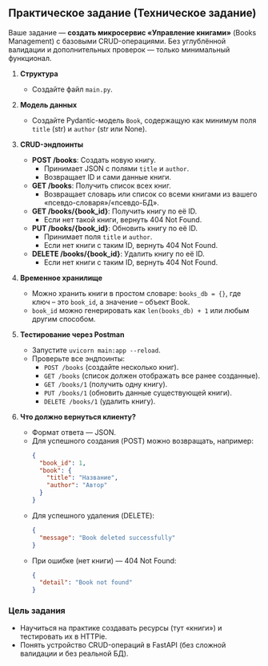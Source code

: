 ## Практическое задание (Техническое задание)

Ваше задание — **создать микросервис «Управление книгами»** (Books Management) с базовыми CRUD-операциями. Без углублённой валидации и дополнительных проверок — только минимальный функционал.

1. **Структура**  
   - Создайте файл `main.py`.  

2. **Модель данных**  
   - Создайте Pydantic-модель `Book`, содержащую как минимум поля `title` (str) и `author` (str или None).

3. **CRUD-эндпоинты**  
   - **POST /books**: Создать новую книгу.  
     - Принимает JSON с полями `title` и `author`.  
     - Возвращает ID и сами данные книги.
   - **GET /books**: Получить список всех книг.  
     - Возвращает словарь или список со всеми книгами из вашего «псевдо-словаря»/«псевдо-БД».
   - **GET /books/{book_id}**: Получить книгу по её ID.  
     - Если нет такой книги, вернуть 404 Not Found.
   - **PUT /books/{book_id}**: Обновить книгу по её ID.  
     - Принимает поля `title` и `author`.
     - Если нет книги с таким ID, вернуть 404 Not Found.
   - **DELETE /books/{book_id}**: Удалить книгу по её ID.  
     - Если нет книги с таким ID, вернуть 404 Not Found.

4. **Временное хранилище**  
   - Можно хранить книги в простом словаре: `books_db = {}`, где ключ – это `book_id`, а значение – объект Book.
   - `book_id` можно генерировать как `len(books_db) + 1` или любым другим способом.

5. **Тестирование через Postman**  
   - Запустите `uvicorn main:app --reload`.
   - Проверьте все эндпоинты:
     - `POST /books` (создайте несколько книг).
     - `GET /books` (список должен отображать все ранее созданные).
     - `GET /books/1` (получить одну книгу).
     - `PUT /books/1` (обновить данные существующей книги).
     - `DELETE /books/1` (удалить книгу).

6. **Что должно вернуться клиенту?**  
   - Формат ответа — JSON.  
   - Для успешного создания (POST) можно возвращать, например:
     ```json
     {
       "book_id": 1,
       "book": {
         "title": "Название",
         "author": "Автор"
       }
     }
     ```
   - Для успешного удаления (DELETE):
     ```json
     {
       "message": "Book deleted successfully"
     }
     ```
   - При ошибке (нет книги) — 404 Not Found:
     ```json
     {
       "detail": "Book not found"
     }
     ```

### Цель задания
- Научиться на практике создавать ресурсы (тут «книги») и тестировать их в HTTPie.
- Понять устройство CRUD-операций в FastAPI (без сложной валидации и без реальной БД).
